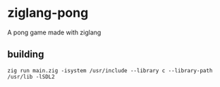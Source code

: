 # ziglang-pong
A pong game made with ziglang

## building
`zig run main.zig -isystem /usr/include --library c --library-path /usr/lib -lSDL2`
